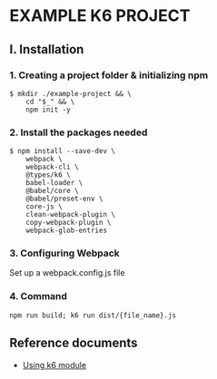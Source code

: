 # EXAMPLE K6 PROJECT

## I. Installation

### 1. Creating a project folder & initializing npm
```
$ mkdir ./example-project && \
    cd "$_" && \
    npm init -y
```


### 2. Install the packages needed
```
$ npm install --save-dev \
    webpack \
    webpack-cli \
    @types/k6 \
    babel-loader \
    @babel/core \
    @babel/preset-env \
    core-js \
    clean-webpack-plugin \
    copy-webpack-plugin \
    webpack-glob-entries
```


### 3. Configuring Webpack

Set up a webpack.config.js file


### 4. Command

```
npm run build; k6 run dist/{file_name}.js
```


## Reference documents
- [Using k6 module](https://k6.io/docs/using-k6/modules/)


